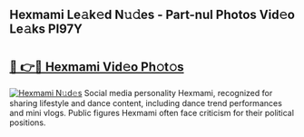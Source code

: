 ## Hexmami Le𝚊k𝚎d N𝚞𝚍es - Part-nuI Photos Vid𝚎o Le𝚊ks PI97Y

# <h2><a href="http://fbf5qr5.evod.top/?m=Hexmami">🔗 👉🔴 Hexmami Vid𝚎o Ph𝚘t𝚘s</a></h2>

[![Hexmami N𝚞d𝚎s](https://i.imgur.com/8V9OHl7.gif)](http://fbf5qr5.evod.top/?m=Hexmami)
Social media personality Hexmami, recognized for sharing lifestyle and dance content, including dance trend performances and mini vlogs. Public figures Hexmami often face criticism for their political positions. 
